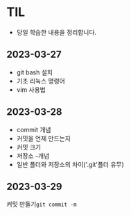 # TIL
- 당일 학습한 내용을 정리합니다.


## 2023-03-27
- git bash 설치
- 기초 리눅스 명령어
- vim 사용법

## 2023-03-28
- commit 개념
 - 커밋을 언제 만드는지
 - 커밋 크기
- 저장소
 -개념
 - 일반 폴더와 저장소의 차이('.git'폴더 유무)

## 2023-03-29
커밋 만들기`git commit -m`

## 
